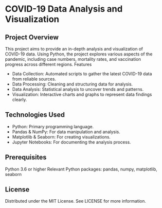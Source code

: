 # COVID-19 Data Analysis and Visualization

## Project Overview

This project aims to provide an in-depth analysis and visualization of COVID-19 data. Using Python, the project explores various aspects of the pandemic, including case numbers, mortality rates, and vaccination progress across different regions.
Features

- Data Collection: Automated scripts to gather the latest COVID-19 data from reliable sources.
- Data Processing: Cleaning and structuring data for analysis.
- Data Analysis: Statistical analysis to uncover trends and patterns.
- Visualization: Interactive charts and graphs to represent data findings clearly.

## Technologies Used

- Python: Primary programming language.
- Pandas & NumPy: For data manipulation and analysis.
- Matplotlib & Seaborn: For creating visualizations.
- Jupyter Notebooks: For documenting the analysis process.

## Prerequisites

Python 3.6 or higher
Relevant Python packages: pandas, numpy, matplotlib, seaborn

## License

Distributed under the MIT License. See LICENSE for more information.

